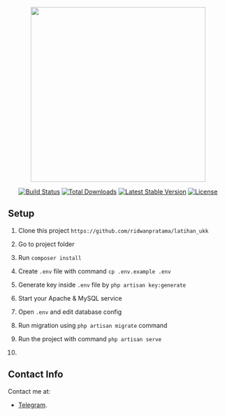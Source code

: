 <p align="center"><a href="https://laravel.com" target="_blank"><img src="https://raw.githubusercontent.com/laravel/art/master/logo-lockup/5%20SVG/2%20CMYK/1%20Full%20Color/laravel-logolockup-cmyk-red.svg" width="400"></a></p>

<p align="center">
<a href="https://travis-ci.org/laravel/framework"><img src="https://travis-ci.org/laravel/framework.svg" alt="Build Status"></a>
<a href="https://packagist.org/packages/laravel/framework"><img src="https://poser.pugx.org/laravel/framework/d/total.svg" alt="Total Downloads"></a>
<a href="https://packagist.org/packages/laravel/framework"><img src="https://poser.pugx.org/laravel/framework/v/stable.svg" alt="Latest Stable Version"></a>
<a href="https://packagist.org/packages/laravel/framework"><img src="https://poser.pugx.org/laravel/framework/license.svg" alt="License"></a>
</p>
	
## Setup

1. Clone this project `https://github.com/ridwanpratama/latihan_ukk`
2. Go to project folder
3. Run `composer install`
4. Create `.env` file with command `cp .env.example .env`
5. Generate key inside `.env` file by `php artisan key:generate`
6. Start your Apache & MySQL service
7. Open `.env` and edit database config
8. Run migration using `php artisan migrate` command
 
10. Run the project with command `php artisan serve`
11. 
## Contact Info

Contact me at:
- [Telegram](https://t.me/ridwanz02).
